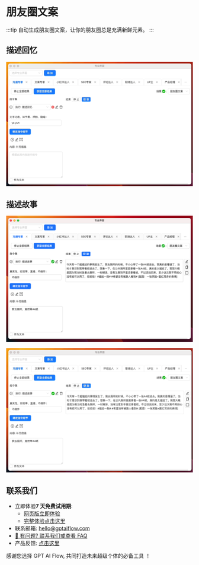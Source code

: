 # 朋友圈文案

:::tip
自动生成朋友圈文案，让你的朋友圈总是充满新鲜元素。
:::

## 描述回忆

![](./img/4-pengYouQuan/2023-09-22-img-23-demo-pengYouQuan.gif)

## 描述故事

![](./img/4-pengYouQuan/2023-09-22-img-24-demo-pengYouQuan.png)

![](./img/4-pengYouQuan/2023-09-22-img-25-demo-pengYouQuan.gif)

## 联系我们

- 立即体验**7 天免费试用期**:
  - [网页版立即体验](https://www.app.gptaiflow.com/login)
  - [完整体验点击这里](/download)
- 联系邮箱: hello@gptaiflow.com
- [💬 有问题? 联系我们或查看 FAQ](/docs/proudct/gpt-ai-flow-guide-and-faq)
- 产品反馈: [点击这里](https://wj.qq.com/s2/13154598/1770/)

感谢您选择 GPT AI Flow, 共同打造未来超级个体的必备工具 ！
